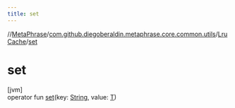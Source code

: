 ```yaml
---
title: set
---
```

//[MetaPhrase](../../../index.html)/[com.github.diegoberaldin.metaphrase.core.common.utils](../index.html)/[LruCache](index.html)/[set](set.html)



# set



[jvm]\
operator fun [set](set.html)(key: [String](https://kotlinlang.org/api/latest/jvm/stdlib/kotlin/-string/index.html), value: [T](index.html))





